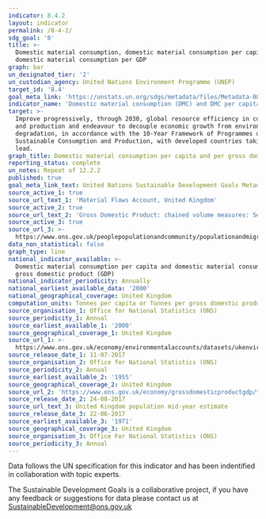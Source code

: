 ```yaml
---
indicator: 8.4.2
layout: indicator
permalink: /8-4-2/
sdg_goal: '8'
title: >-
  Domestic material consumption, domestic material consumption per capita, and
  domestic material consumption per GDP
graph: bar
un_designated_tier: '2'
un_custodian_agency: United Nations Environment Programme (UNEP)
target_id: '8.4'
goal_meta_link: 'https://unstats.un.org/sdgs/metadata/files/Metadata-08-04-02.pdf'
indicator_name: 'Domestic material consumption (DMC) and DMC per capita, per GDP'
target: >-
  Improve progressively, through 2030, global resource efficiency in consumption
  and production and endeavour to decouple economic growth from environmental
  degradation, in accordance with the 10-Year Framework of Programmes on
  Sustainable Consumption and Production, with developed countries taking the
  lead.
graph_title: Domestic material consumption per capita and per gross domestic product (GDP)
reporting_status: complete
un_notes: Repeat of 12.2.2
published: true
goal_meta_link_text: United Nations Sustainable Development Goals Metadata (pdf 58kB)
source_active_1: true
source_url_text_1: 'Material Flows Account, United Kingdom'
source_active_2: true
source_url_text_2: 'Gross Domestic Product: chained volume measures: Seasonally adjusted £m'
source_active_3: true
source_url_3: >-
  https://www.ons.gov.uk/peoplepopulationandcommunity/populationandmigration/populationestimates/timeseries/ukpop/pop 
data_non_statistical: false
graph_type: line
national_indicator_available: >-
  Domestic material consumption per capita and domestic material consumption per
  gross domestic product (GDP)
national_indicator_periodicity: Annually
national_earliest_available_data: '2000'
national_geographical_coverage: United Kingdom
computation_units: Tonnes per capita or Tonnes per gross domestic product (GDP)
source_organisation_1: Office for National Statistics (ONS)
source_periodicity_1: Annual
source_earliest_available_1: '2000'
source_geographical_coverage_1: United Kingdom
source_url_1: >-
  https://www.ons.gov.uk/economy/environmentalaccounts/datasets/ukenvironmentalaccountsmaterialflowsaccountunitedkingdom 
source_release_date_1: 11-07-2017
source_organisation_2: Office for National Statistics (ONS)
source_periodicity_2: Annual
source_earliest_available_2: '1955'
source_geographical_coverage_2: United Kingdom
source_url_2: 'https://www.ons.gov.uk/economy/grossdomesticproductgdp/timeseries/abmi/pn2'
source_release_date_2: 24-08-2017
source_url_text_3: United Kingdom population mid-year estimate
source_release_date_3: 22-06-2017
source_earliest_available_3: '1971'
source_geographical_coverage_3: United Kingdom
source_organisation_3: Office For National Statistics (ONS)
source_periodicity_3: Annual
---
```

Data follows the UN specification for this indicator and has been indentified in collaboration with topic experts.

The Sustainable Development Goals is a collaborative project, if you have any feedback or suggestions for data please contact us at <SustainableDevelopment@ons.gov.uk>
